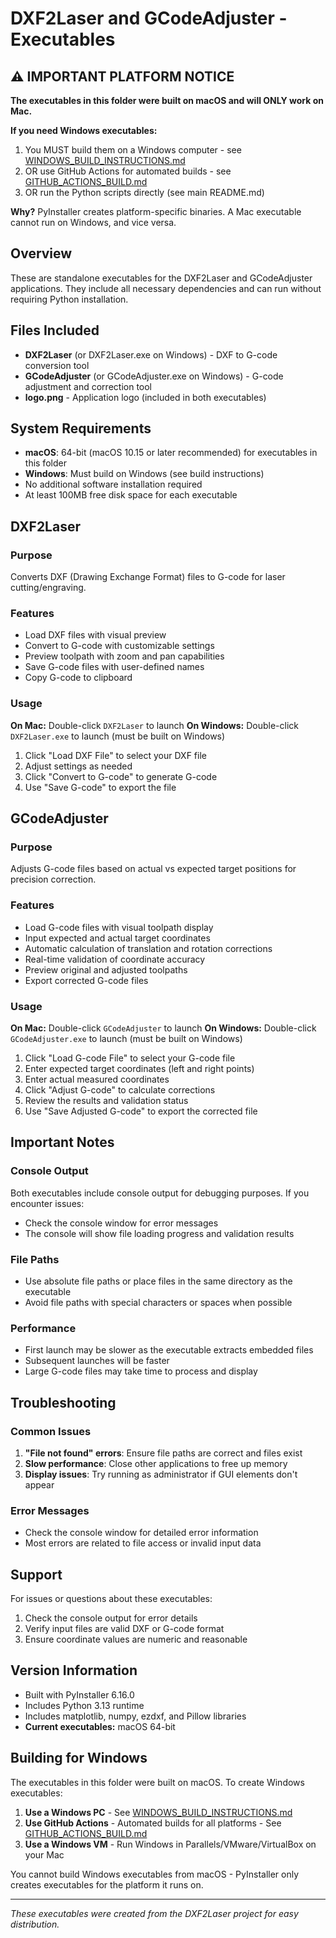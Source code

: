 # DXF2Laser and GCodeAdjuster - Executables

## ⚠️ IMPORTANT PLATFORM NOTICE

**The executables in this folder were built on macOS and will ONLY work on Mac.**

**If you need Windows executables:**
1. You MUST build them on a Windows computer - see [WINDOWS_BUILD_INSTRUCTIONS.md](../WINDOWS_BUILD_INSTRUCTIONS.md)
2. OR use GitHub Actions for automated builds - see [GITHUB_ACTIONS_BUILD.md](../GITHUB_ACTIONS_BUILD.md)
3. OR run the Python scripts directly (see main README.md)

**Why?** PyInstaller creates platform-specific binaries. A Mac executable cannot run on Windows, and vice versa.

## Overview
These are standalone executables for the DXF2Laser and GCodeAdjuster applications. They include all necessary dependencies and can run without requiring Python installation.

## Files Included
- **DXF2Laser** (or DXF2Laser.exe on Windows) - DXF to G-code conversion tool
- **GCodeAdjuster** (or GCodeAdjuster.exe on Windows) - G-code adjustment and correction tool
- **logo.png** - Application logo (included in both executables)

## System Requirements
- **macOS**: 64-bit (macOS 10.15 or later recommended) for executables in this folder
- **Windows**: Must build on Windows (see build instructions)
- No additional software installation required
- At least 100MB free disk space for each executable

## DXF2Laser
### Purpose
Converts DXF (Drawing Exchange Format) files to G-code for laser cutting/engraving.

### Features
- Load DXF files with visual preview
- Convert to G-code with customizable settings
- Preview toolpath with zoom and pan capabilities
- Save G-code files with user-defined names
- Copy G-code to clipboard

### Usage
**On Mac:** Double-click `DXF2Laser` to launch
**On Windows:** Double-click `DXF2Laser.exe` to launch (must be built on Windows)

1. Click "Load DXF File" to select your DXF file
2. Adjust settings as needed
3. Click "Convert to G-code" to generate G-code
4. Use "Save G-code" to export the file

## GCodeAdjuster
### Purpose
Adjusts G-code files based on actual vs expected target positions for precision correction.

### Features
- Load G-code files with visual toolpath display
- Input expected and actual target coordinates
- Automatic calculation of translation and rotation corrections
- Real-time validation of coordinate accuracy
- Preview original and adjusted toolpaths
- Export corrected G-code files

### Usage
**On Mac:** Double-click `GCodeAdjuster` to launch
**On Windows:** Double-click `GCodeAdjuster.exe` to launch (must be built on Windows)

1. Click "Load G-code File" to select your G-code file
2. Enter expected target coordinates (left and right points)
3. Enter actual measured coordinates
4. Click "Adjust G-code" to calculate corrections
5. Review the results and validation status
6. Use "Save Adjusted G-code" to export the corrected file

## Important Notes

### Console Output
Both executables include console output for debugging purposes. If you encounter issues:
- Check the console window for error messages
- The console will show file loading progress and validation results

### File Paths
- Use absolute file paths or place files in the same directory as the executable
- Avoid file paths with special characters or spaces when possible

### Performance
- First launch may be slower as the executable extracts embedded files
- Subsequent launches will be faster
- Large G-code files may take time to process and display

## Troubleshooting

### Common Issues
1. **"File not found" errors**: Ensure file paths are correct and files exist
2. **Slow performance**: Close other applications to free up memory
3. **Display issues**: Try running as administrator if GUI elements don't appear

### Error Messages
- Check the console window for detailed error information
- Most errors are related to file access or invalid input data

## Support
For issues or questions about these executables:
1. Check the console output for error details
2. Verify input files are valid DXF or G-code format
3. Ensure coordinate values are numeric and reasonable

## Version Information
- Built with PyInstaller 6.16.0
- Includes Python 3.13 runtime
- Includes matplotlib, numpy, ezdxf, and Pillow libraries
- **Current executables:** macOS 64-bit

## Building for Windows

The executables in this folder were built on macOS. To create Windows executables:

1. **Use a Windows PC** - See [WINDOWS_BUILD_INSTRUCTIONS.md](../WINDOWS_BUILD_INSTRUCTIONS.md)
2. **Use GitHub Actions** - Automated builds for all platforms - See [GITHUB_ACTIONS_BUILD.md](../GITHUB_ACTIONS_BUILD.md)
3. **Use a Windows VM** - Run Windows in Parallels/VMware/VirtualBox on your Mac

You cannot build Windows executables from macOS - PyInstaller only creates executables for the platform it runs on.

---
*These executables were created from the DXF2Laser project for easy distribution.*


